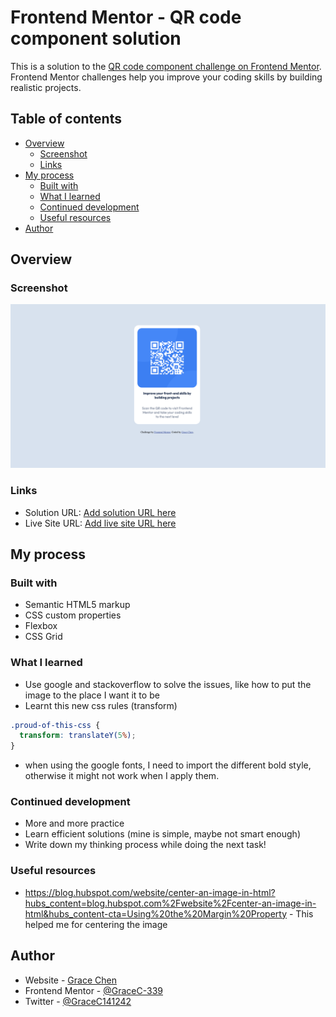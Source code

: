 # Frontend Mentor - QR code component solution

This is a solution to the [QR code component challenge on Frontend Mentor](https://www.frontendmentor.io/challenges/qr-code-component-iux_sIO_H). Frontend Mentor challenges help you improve your coding skills by building realistic projects.

## Table of contents

- [Overview](#overview)
  - [Screenshot](#screenshot)
  - [Links](#links)
- [My process](#my-process)
  - [Built with](#built-with)
  - [What I learned](#what-i-learned)
  - [Continued development](#continued-development)
  - [Useful resources](#useful-resources)
- [Author](#author)

## Overview

### Screenshot

![](./screenshot.png)

### Links

- Solution URL: [Add solution URL here](https://your-solution-url.com)
- Live Site URL: [Add live site URL here](https://your-live-site-url.com)

## My process

### Built with

- Semantic HTML5 markup
- CSS custom properties
- Flexbox
- CSS Grid

### What I learned

- Use google and stackoverflow to solve the issues, like how to put the image to the place I want it to be
- Learnt this new css rules (transform)

```css
.proud-of-this-css {
  transform: translateY(5%);
}
```

- when using the google fonts, I need to import the different bold style, otherwise it might not work when I apply them.

### Continued development

- More and more practice
- Learn efficient solutions (mine is simple, maybe not smart enough)
- Write down my thinking process while doing the next task!

### Useful resources

- https://blog.hubspot.com/website/center-an-image-in-html?hubs_content=blog.hubspot.com%2Fwebsite%2Fcenter-an-image-in-html&hubs_content-cta=Using%20the%20Margin%20Property - This helped me for centering the image

## Author

- Website - [Grace Chen](https://www.your-site.com)
- Frontend Mentor - [@GraceC-339](https://www.frontendmentor.io/profile/GraceC-339)
- Twitter - [@GraceC141242](https://twitter.com/GraceC141242)

